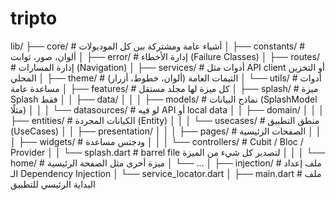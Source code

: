# tripto

lib/
├── core/                      # أشياء عامة ومشتركة بين كل الموديولات
│   ├── constants/             # ألوان، صور، ثوابت
│   ├── error/                 # إدارة الأخطاء (Failure Classes)
│   ├── routes/                # إدارة المسارات (Navigation)
│   ├── services/             # أدوات مثل API client أو التخزين المحلي
│   ├── theme/                # الثيمات العامة (ألوان، خطوط، أزرار)
│   └── utils/                # أدوات مساعدة عامة
│
├── features/                  # كل ميزة لها مجلد مستقل
│   ├── splash/                # ميزة Splash فقط
│   │   ├── data/
│   │   │   ├── models/        # نماذج البيانات (SplashModel مثلًا)
│   │   │   └── datasources/   # لو فيه API أو local data
│   │   ├── domain/
│   │   │   ├── entities/      # الكيانات المجردة (Entity)
│   │   │   └── usecases/      # منطق التطبيق (UseCases)
│   │   ├── presentation/
│   │   │   ├── pages/         # الصفحات الرئيسية
│   │   │   ├── widgets/       # ودجتس مساعدة
│   │   │   └── controllers/   # Cubit / Bloc / Provider
│   │   └── splash.dart        # barrel file لتصدير كل شيء من الميزة
│   │
│   └── home/                  # ميزة أخرى مثل الصفحة الرئيسية
│       └── ...
│
├── injection/                 # ملف إعداد الـ Dependency Injection
│   └── service_locator.dart
│
├── main.dart                  # ملف البداية الرئيسي للتطبيق
